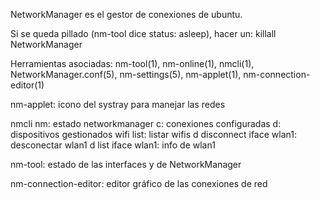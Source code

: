 NetworkManager es el gestor de conexiones de ubuntu.

Si se queda pillado (nm-tool dice status: asleep), hacer un: killall NetworkManager

Herramientas asociadas:
nm-tool(1), nm-online(1), nmcli(1), NetworkManager.conf(5), nm-settings(5), nm-applet(1), nm-connection-editor(1)

nm-applet: icono del systray para manejar las redes

nmcli
  nm: estado networkmanager
  c: conexiones configuradas
  d: dispositivos gestionados
  wifi list: listar wifis
  d disconnect iface wlan1: desconectar wlan1
  d list iface wlan1: info de wlan1

nm-tool: estado de las interfaces y de NetworkManager

nm-connection-editor: editor gráfico de las conexiones de red
